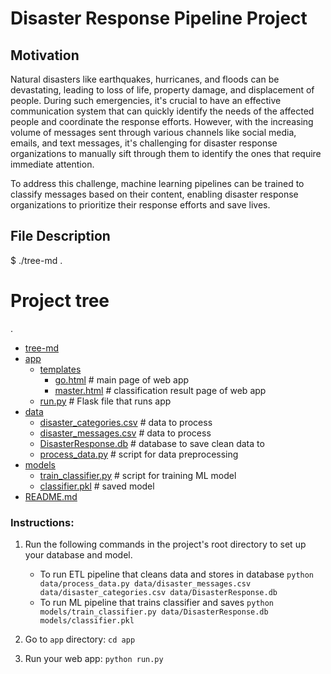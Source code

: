 # Disaster Response Pipeline Project

## Motivation
Natural disasters like earthquakes, hurricanes, and floods can be devastating, leading to loss of life, property damage, and displacement of people. During such emergencies, it's crucial to have an effective communication system that can quickly identify the needs of the affected people and coordinate the response efforts. However, with the increasing volume of messages sent through various channels like social media, emails, and text messages, it's challenging for disaster response organizations to manually sift through them to identify the ones that require immediate attention.

To address this challenge, machine learning pipelines can be trained to classify messages based on their content, enabling disaster response organizations to prioritize their response efforts and save lives.

## File Description
$ ./tree-md .
# Project tree

.
 * [tree-md](./tree-md)
 * [app](./app)
   * [templates](./app/templates)
     * [go.html](./app/templates/go.html) # main page of web app
     * [master.html](./app/templates/master.html) # classification result page of web app
   * [run.py](./app/run.py) # Flask file that runs app
 * [data](./data)
   * [disaster_categories.csv](./data/disaster_categories.csv) # data to process
   * [disaster_messages.csv](./data/disaster_messages.csv) # data to process
   * [DisasterResponse.db](./data/DisasterResponse.db) # database to save clean data to
   * [process_data.py](./data/process_data.py) # script for data preprocessing
 * [models](./models)
   * [train_classifier.py](./models/train_classifier.py) # script for training ML model
   * [classifier.pkl](./models/classifier.pkl)  # saved model
 * [README.md](./README.md)
 
### Instructions:
1. Run the following commands in the project's root directory to set up your database and model.

    - To run ETL pipeline that cleans data and stores in database
        `python data/process_data.py data/disaster_messages.csv data/disaster_categories.csv data/DisasterResponse.db`
    - To run ML pipeline that trains classifier and saves
        `python models/train_classifier.py data/DisasterResponse.db models/classifier.pkl`

2. Go to `app` directory: `cd app`

3. Run your web app: `python run.py`

